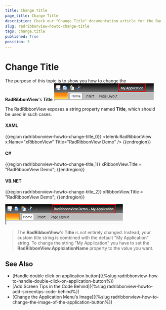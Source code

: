 ```yaml
---
title: Change Title
page_title: Change Title
description: Check our "Change Title" documentation article for the RadRibbonView WPF control.
slug: radribbonview-howto-change-title
tags: change,title
published: True
position: 5
---
```


# Change Title

The purpose of this topic is to show you how to change the __RadRibbonView__'s __Title__
![Rad Ribbon View How To Change The Title](images/RadRibbonView_HowTo_ChangeTheTitle.png)

The RadRibbonView exposes a string property named __Title__, which should be used in such cases.		

#### __XAML__

{{region radribbonview-howto-change-title_0}}
	<telerik:RadRibbonView x:Name="xRibbonView" Title="RadRibbonView Demo" />
{{endregion}}

#### __C#__

{{region radribbonview-howto-change-title_1}}
	xRibbonView.Title = "RadRibbonView Demo";
{{endregion}}

#### __VB.NET__

{{region radribbonview-howto-change-title_2}}
	xRibbonView.Title = "RadRibbonView Demo";
{{endregion}}

![Rad Ribbon View How To Change The Title 2](images/RadRibbonView_HowTo_ChangeTheTitle_2.png)

>The __RadRibbonView__'s __Title__ is not entirely changed. Instead, your custom title string is combined with the default "My Application" string. To change the string "My Application" you have to set the __RadRibbonView.ApplciationName__ property to the value you want.

## See Also
 * [Handle double click on application button]({%slug radribbonview-how-to-handle-double-click-on-application-button%})
 * [Add Screen Tips in the Code Behind]({%slug radribbonview-howto-add-screentips-code-behind%})
 * [Change the Application Menu's Image]({%slug radribbonview-how-to-change-the-image-of-the-application-button%})